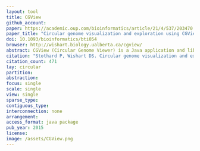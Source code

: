 ```yaml
---
layout: tool 
title: CGView
github_account: 
paper: https://academic.oup.com/bioinformatics/article/21/4/537/203470
paper_title: "Circular genome visualization and exploration using CGView"
doi: 10.1093/bioinformatics/bti054
browser: http://wishart.biology.ualberta.ca/cgview/
abstract: CGView (Circular Genome Viewer) is a Java application and library for generating high-quality, zoomable maps of circular genomes. It converts XML or tab-delimited input into a graphical map (PNG, JPG or Scalable Vector Graphics format), complete with sequence features, labels, legends and footnotes. In addition to the default full view map, the program can generate a series of hyperlinked maps showing expanded views. The linked maps can be explored using any Web browser, allowing rapid genome browsing and facilitating data sharing.
citation: "Stothard P, Wishart DS. Circular genome visualization and exploration using CGView. Bioinformatics. academic.oup.com; 2005;21: 537–539."
citation_count: 471
lay: circular
partition: 
abstraction: 
focus: single
scale: single
view: single
sparse_type: 
contiguous_type: 
interconnection: none
arrangement: 
access_format: java package
pub_year: 2015
license: 
image: /assets/CGView.png
---
```

